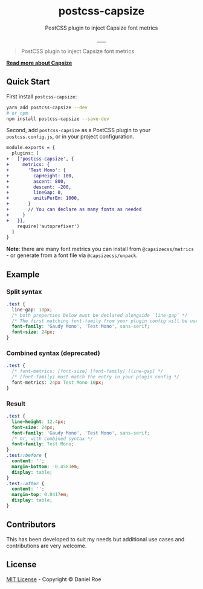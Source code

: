 <h1 align="center">postcss-capsize</h1>
<p align="center">PostCSS plugin to inject Capsize font metrics</p>

<p align="center">
<a href="https://npmjs.com/package/postcss-capsize">
    <img alt="" src="https://img.shields.io/npm/v/postcss-capsize/latest.svg?style=flat-square">
</a>
<a href="https://bundlephobia.com/result?p=postcss-capsize">
    <img alt="" src="https://img.shields.io/bundlephobia/minzip/postcss-capsize?style=flat-square">
</a>
<a href="https://npmjs.com/package/postcss-capsize">
    <img alt="" src="https://img.shields.io/npm/dt/postcss-capsize.svg?style=flat-square">
</a>
<a href="https://lgtm.com/projects/g/danielroe/postcss-capsize">
    <img alt="" src="https://img.shields.io/lgtm/alerts/github/danielroe/postcss-capsize?style=flat-square">
</a>
<a href="https://lgtm.com/projects/g/danielroe/postcss-capsize">
    <img alt="" src="https://img.shields.io/lgtm/grade/javascript/github/danielroe/postcss-capsize?style=flat-square">
</a>
<a href="https://david-dm.org/danielroe/postcss-capsize">
    <img alt="" src="https://img.shields.io/david/danielroe/postcss-capsize.svg?style=flat-square">
</a>
<a href="https://codecov.io/gh/danielroe/postcss-capsize">
    <img alt="" src="https://img.shields.io/codecov/c/github/danielroe/postcss-capsize.svg?style=flat-square">
</a>
</p>

> PostCSS plugin to inject Capsize font metrics

[**Read more about Capsize**](https://seek-oss.github.io/capsize/)

## Quick Start

First install `postcss-capsize`:

```bash
yarn add postcss-capsize --dev
# or npm
npm install postcss-capsize --save-dev
```

Second, add `postcss-capsize` as a PostCSS plugin to your `postcss.config.js`,
or in your project configuration.

```diff
module.exports = {
  plugins: [
+   ['postcss-capsize', {
+     metrics: {
+       'Test Mono': {
+         capHeight: 100,
+         ascent: 800,
+         descent: -200,
+         lineGap: 0,
+         unitsPerEm: 1000,
+       }
+       // You can declare as many fonts as needed
+     }
+   }],
    require('autoprefixer')
  ]
}
```

**Note**: there are many font metrics you can install from `@capsizecss/metrics` - or generate from a font file via `@capsizecss/unpack`.

## Example

### Split syntax
```css
.test {
  line-gap: 10px;
  /* both properties below must be declared alongside `line-gap` */
  /* The first matching font-family from your plugin config will be used */
  font-family: 'Gaudy Mono', 'Test Mono', sans-serif;
  font-size: 24px;
}
```

### Combined syntax (deprecated)
```css
.test {
  /* font-metrics: [font-size] [font-family] [line-gap] */
  /* [font-family] must match the entry in your plugin config */
  font-metrics: 24px Test Mono 10px;
}
```

### Result

```css
.test {
  line-height: 12.4px;
  font-size: 24px;
  font-family: 'Gaudy Mono', 'Test Mono', sans-serif;
  /* Or, with combined syntax */
  font-family: Test Mono;
}
.test::before {
  content: '';
  margin-bottom: -0.4583em;
  display: table;
}
.test::after {
  content: '';
  margin-top: 0.0417em;
  display: table;
}
```

## Contributors

This has been developed to suit my needs but additional use cases and contributions are very welcome.

## License

[MIT License](./LICENSE) - Copyright &copy; Daniel Roe
